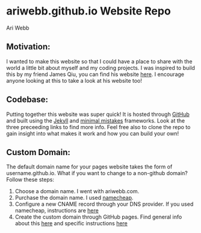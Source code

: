 # ariwebb.github.io Website Repo
Ari Webb

## Motivation:

I wanted to make this website so that I could have a place to share with the world a little bit about myself and my coding projects. I was inspired to build this by my friend James Qiu, you can find his website [here][james]. I encourage anyone looking at this to take a look at his website too!

## Codebase:

Putting together this website was super quick! It is hosted through [GitHub][github] and built using the [Jekyll][jekyll] and [minimal mistakes][mistakes] frameworks. Look at the three preceeding links to find more info. Feel free also to clone the repo to gain insight into what makes it work and how you can build your own!

## Custom Domain:

The default domain name for your pages website takes the form of username.github.io. What if you want to change to a non-github domain? Follow these steps:

1. Choose a domain name. I went with ariwebb.com.
2. Purchase the domain name. I used [namecheap][namecheap].
3. Configure a new CNAME record through your DNS provider. If you used namecheap, instructions are [here][ncdns]
4. Create the custom domain through GitHub pages. Find general info about this [here][ghpcustom] and specific instructions [here][ghpins]

[james]: https://qiujames.github.io/
[github]: https://pages.github.com/
[jekyll]: https://jekyllrb.com/docs/
[mistakes]: https://mmistakes.github.io/minimal-mistakes/
[namecheap]: https://www.namecheap.com/
[ncdns]: https://www.namecheap.com/support/knowledgebase/article.aspx/9645/2208/how-do-i-link-my-domain-to-github-pages/
[ghpcustom]: https://docs.github.com/en/pages/configuring-a-custom-domain-for-your-github-pages-site/about-custom-domains-and-github-pages
[ghpins]: https://docs.github.com/en/pages/configuring-a-custom-domain-for-your-github-pages-site/managing-a-custom-domain-for-your-github-pages-site#configuring-a-subdomain
